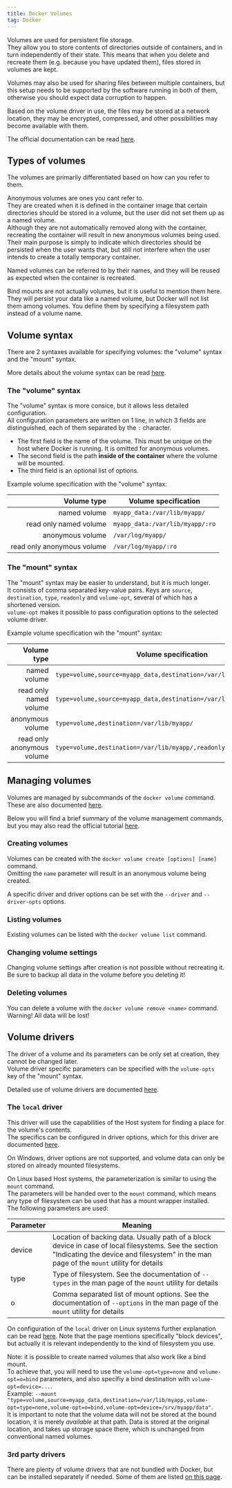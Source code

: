 ```yaml
---
title: Docker Volumes
tag: Docker
---
```


Volumes are used for persistent file storage.  
They allow you to store contents of directories outside of containers, and in turn independently of their state.
This means that when you delete and recreate them (e.g. because you have updated them), files stored in volumes are kept.

Volumes may also be used for sharing files between multiple containers,
but this setup needs to be supported by the software running in both of them, otherwise you should expect data corruption to happen.

Based on the volume driver in use, the files may be stored at a network location,
they may be encrypted, compressed, and other possibilities may become available with them.

The official documentation can be read [here](https://docs.docker.com/storage/volumes/).

## Types of volumes

The volumes are primarily differentiated based on how can you refer to them.

Anonymous volumes are ones you cant refer to.  
They are created when it is defined in the container image that certain directories should be stored in a volume, but the user did not set them up as a named volume.  
Although they are not automatically removed along with the container, recreating the container will result in new anonymous volumes being used.  
Their main purpose is simply to indicate which directories should be persisted when the user wants that, but still not interfere when the user intends to create a totally temporary container.

Named volumes can be referred to by their names, and they will be reused as expected when the container is recreated.

Bind mounts are not actually volumes, but it is useful to mention them here.  
They will persist your data like a named volume, but Docker will not list them among volumes.
You define them by specifying a filesystem path instead of a volume name.

## Volume syntax

There are 2 syntaxes available for specifying volumes: the "volume" syntax and the "mount" syntax.

More details about the volume syntax can be read [here](https://docs.docker.com/storage/volumes/#choose-the--v-or---mount-flag).

### The "volume" syntax

The "volume" syntax is more consice, but it allows less detailed configuration.  
All configuration parameters are written on 1 line, in which 3 fields are distinguished, each of them separated by the `:` character.
- The first field is the name of the volume. This must be unique on the host where Docker is running. It is omitted for anonymous volumes.
- The second field is the path **inside of the container** where the volume will be mounted.
- The third field is an optional list of options.

Example volume specification with the "volume" syntax:

|Volume type|Volume specification|
|---:|---|
|named volume|`myapp_data:/var/lib/myapp/`|
|read only named volume|`myapp_data:/var/lib/myapp/:ro`|
|anonymous volume|`/var/log/myapp/`|
|read only anonymous volume|`/var/log/myapp/:ro`|

### The "mount" syntax

The "mount" syntax may be easier to understand, but it is much longer.  
It consists of comma separated key-value pairs.
Keys are `source`, `destination`, `type`, `readonly` and `volume-opt`, several of which has a shortened version.  
`volume-opt` makes it possible to pass configuration options to the selected volume driver. 

Example volume specification wih the "mount" syntax:

|Volume type|Volume specification|
|---:|---|
|named volume|`type=volume,source=myapp_data,destination=/var/lib/myapp/`|
|read only named volume|`type=volume,source=myapp_data,destination=/var/lib/myapp/,readonly`|
|anonymous volume|`type=volume,destination=/var/lib/myapp/`|
|read only anonymous volume|`type=volume,destination=/var/lib/myapp/,readonly`|

## Managing volumes

Volumes are managed by subcommands of the `docker volume` command. These are also documented [here](https://docs.docker.com/engine/reference/commandline/volume/).

Below you will find a brief summary of the volume management commands, but you may also read the official tutorial [here](https://docs.docker.com/network/network-tutorial-standalone/).

### Creating volumes

Volumes can be created with the `docker volume create [options] [name]` command.  
Omitting the `name` parameter will result in an anonymous volume being created.

A specific driver and driver options can be set with the `--driver` and `--driver-opts` options.

### Listing volumes
Existing volumes can be listed with the `docker volume list` command.

### Changing volume settings
Changing volume settings after creation is not possible without recreating it.  
Be sure to backup all data in the volume before you deleting it!

### Deleting volumes
You can delete a volume with the `docker volume remove <name>` command.  
Warning! All data will be lost!

## Volume drivers

The driver of a volume and its parameters can be only set at creation, they cannot be changed later.  
Volume driver specific parameters can be specified with the `volume-opts` key of the "mount" syntax.

Detailed use of volume drivers are documented [here](https://docs.docker.com/storage/volumes/#use-a-volume-driver).

### The `local` driver
This driver will use the capabilities of the Host system for finding a place for the volume's contents.  
The specifics can be configured in driver options, 
which for this driver are documented [here](https://docs.docker.com/engine/reference/commandline/volume_create/#opt).

On Windows, driver options are not supported, and volume data can only be stored on already mounted filesystems.

On Linux based Host systems, the parameterization is similar to using the `mount` command.  
The parameters will be handed over to the `mount` command, which means any type of filesystem can be used that has a mount wrapper installed.  
The following parameters are used:

|Parameter|Meaning|
|---|---|
|device|Location of backing data. Usually path of a block device in case of local filesystems. See the section "Indicating the device and filesystem" in the man page of the `mount` utility for details|
|type|Type of filesystem. See the documentation of `--types` in the man page of the `mount` utility for details|
|o|Comma separated list of mount options. See the documentation of `--options` in the man page of the `mount` utility for details|

On configuration of the `local` driver on Linux systems further explanation can be read [here](https://docs.docker.com/storage/volumes/#block-storage-devices).
Note that the page mentions specifically "block devices", but actually it is relevant independently to the kind of filesystem you use.

Note: it is possible to create named volumes that also work like a bind mount.  
To achieve that, you will need to use the `volume-opt=type=none` and `volume-opt=o=bind` parameters, and also specifiy a bind destination with `volume-opt=device=...`.  
Example: `--mount "type=volume,source=myapp_data,destination=/var/lib/myapp,volume-opt=type=none,volume-opt=o=bind,volume-opt=device=/srv/myapp/data"`.  
It is important to note that the volume data will not be stored at the bound location, it is merely _available_ at that path. Data is stored at the original location, and takes up storage space there, which is unchanged from conventional named volumes.

### 3rd party drivers

There are plenty of volume drivers that are not bundled with Docker, but can be installed separately if needed.
Some of them are listed [on this page](https://docs.docker.com/engine/extend/legacy_plugins/#volume-plugins).
